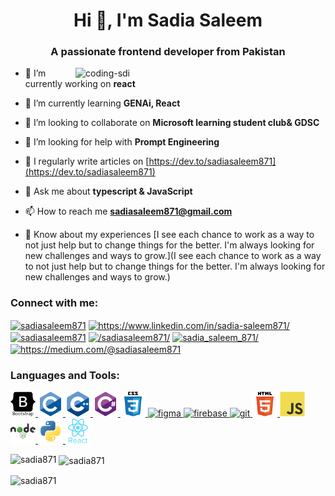 <h1 align="center">Hi 👋, I'm Sadia Saleem</h1>
<h3 align="center">A passionate frontend developer from Pakistan</h3>
<img align="right" alt="coding-sdi" width="400" src="https://cdn.dribbble.com/users/1364029/screenshots/16093268/media/68e82a7fb4904614a9066d6b540c14b2.gif")
">


- 🔭 I’m currently working on **react**

- 🌱 I’m currently learning **GENAi, React**

- 👯 I’m looking to collaborate on **Microsoft learning student club& GDSC**

- 🤝 I’m looking for help with **Prompt Engineering**

- 📝 I regularly write articles on [https://dev.to/sadiasaleem871](https://dev.to/sadiasaleem871)

- 💬 Ask me about **typescript & JavaScript**

- 📫 How to reach me **sadiasaleem871@gmail.com**

- 📄 Know about my experiences [I see each chance to work as a way to not just help but to change things for the better. I'm always looking for new challenges and ways to grow.](I see each chance to work as a way to not just help but to change things for the better. I'm always looking for new challenges and ways to grow.)

<h3 align="left">Connect with me:</h3>
<p align="left">
<a href="https://dev.to/sadiasaleem871" target="blank"><img align="center" src="https://raw.githubusercontent.com/rahuldkjain/github-profile-readme-generator/master/src/images/icons/Social/devto.svg" alt="sadiasaleem871" height="30" width="40" /></a>
<a href="https://linkedin.com/in/https://www.linkedin.com/in/sadia-saleem871/" target="blank"><img align="center" src="https://raw.githubusercontent.com/rahuldkjain/github-profile-readme-generator/master/src/images/icons/Social/linked-in-alt.svg" alt="https://www.linkedin.com/in/sadia-saleem871/" height="30" width="40" /></a>
<a href="https://kaggle.com/sadiasaleem871" target="blank"><img align="center" src="https://raw.githubusercontent.com/rahuldkjain/github-profile-readme-generator/master/src/images/icons/Social/kaggle.svg" alt="sadiasaleem871" height="30" width="40" /></a>
<a href="https://fb.com//sadiasaleem871/" target="blank"><img align="center" src="https://raw.githubusercontent.com/rahuldkjain/github-profile-readme-generator/master/src/images/icons/Social/facebook.svg" alt="/sadiasaleem871/" height="30" width="40" /></a>
<a href="https://instagram.com/sadia_saleem_871/" target="blank"><img align="center" src="https://raw.githubusercontent.com/rahuldkjain/github-profile-readme-generator/master/src/images/icons/Social/instagram.svg" alt="sadia_saleem_871/" height="30" width="40" /></a>
<a href="https://medium.com/https://medium.com/@sadiasaleem871" target="blank"><img align="center" src="https://raw.githubusercontent.com/rahuldkjain/github-profile-readme-generator/master/src/images/icons/Social/medium.svg" alt="https://medium.com/@sadiasaleem871" height="30" width="40" /></a>
</p>

<h3 align="left">Languages and Tools:</h3>
<p align="left"> <a href="https://getbootstrap.com" target="_blank" rel="noreferrer"> <img src="https://raw.githubusercontent.com/devicons/devicon/master/icons/bootstrap/bootstrap-plain-wordmark.svg" alt="bootstrap" width="40" height="40"/> </a> <a href="https://www.cprogramming.com/" target="_blank" rel="noreferrer"> <img src="https://raw.githubusercontent.com/devicons/devicon/master/icons/c/c-original.svg" alt="c" width="40" height="40"/> </a> <a href="https://www.w3schools.com/cpp/" target="_blank" rel="noreferrer"> <img src="https://raw.githubusercontent.com/devicons/devicon/master/icons/cplusplus/cplusplus-original.svg" alt="cplusplus" width="40" height="40"/> </a> <a href="https://www.w3schools.com/cs/" target="_blank" rel="noreferrer"> <img src="https://raw.githubusercontent.com/devicons/devicon/master/icons/csharp/csharp-original.svg" alt="csharp" width="40" height="40"/> </a> <a href="https://www.w3schools.com/css/" target="_blank" rel="noreferrer"> <img src="https://raw.githubusercontent.com/devicons/devicon/master/icons/css3/css3-original-wordmark.svg" alt="css3" width="40" height="40"/> </a> <a href="https://www.figma.com/" target="_blank" rel="noreferrer"> <img src="https://www.vectorlogo.zone/logos/figma/figma-icon.svg" alt="figma" width="40" height="40"/> </a> <a href="https://firebase.google.com/" target="_blank" rel="noreferrer"> <img src="https://www.vectorlogo.zone/logos/firebase/firebase-icon.svg" alt="firebase" width="40" height="40"/> </a> <a href="https://git-scm.com/" target="_blank" rel="noreferrer"> <img src="https://www.vectorlogo.zone/logos/git-scm/git-scm-icon.svg" alt="git" width="40" height="40"/> </a> <a href="https://www.w3.org/html/" target="_blank" rel="noreferrer"> <img src="https://raw.githubusercontent.com/devicons/devicon/master/icons/html5/html5-original-wordmark.svg" alt="html5" width="40" height="40"/> </a> <a href="https://developer.mozilla.org/en-US/docs/Web/JavaScript" target="_blank" rel="noreferrer"> <img src="https://raw.githubusercontent.com/devicons/devicon/master/icons/javascript/javascript-original.svg" alt="javascript" width="40" height="40"/> </a> <a href="https://nodejs.org" target="_blank" rel="noreferrer"> <img src="https://raw.githubusercontent.com/devicons/devicon/master/icons/nodejs/nodejs-original-wordmark.svg" alt="nodejs" width="40" height="40"/> </a> <a href="https://www.python.org" target="_blank" rel="noreferrer"> <img src="https://raw.githubusercontent.com/devicons/devicon/master/icons/python/python-original.svg" alt="python" width="40" height="40"/> </a> <a href="https://reactjs.org/" target="_blank" rel="noreferrer"> <img src="https://raw.githubusercontent.com/devicons/devicon/master/icons/react/react-original-wordmark.svg" alt="react" width="40" height="40"/> </a> </p>

<p><img align="left" src="https://github-readme-stats.vercel.app/api/top-langs?username=sadia871&show_icons=true&locale=en&layout=compact" alt="sadia871" /></p>

<p>&nbsp;<img align="center" src="https://github-readme-stats.vercel.app/api?username=sadia871&show_icons=true&locale=en" alt="sadia871" /></p>

<p><img align="center" src="https://github-readme-streak-stats.herokuapp.com/?user=sadia871&" alt="sadia871" /></p>

